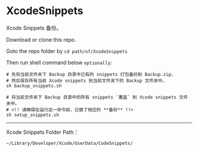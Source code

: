 # XcodeSnippets

Xcode Snippets 备份。

Download or clone this repo.

Goto the repo folder by `cd path/of/XcodeSnippets`

Then run shell command below `optionally`:

```shell
# 先将当前文件夹下 Backup 目录中已有的 snippets 打包备份到 Backup.zip，
# 然后保存所有当前 Xcode snippets 到当前文件夹下的 Backup 文件夹中。
sh backup_snippets.sh

# 将当前文件夹下 Backup 目录中的所有 snippets `覆盖` 到 Xcode snippets 文件夹中。
# <!! 请确保在运行这一命令前，已做了相应的 **备份** !!>
sh setup_snippets.sh
```

---

Xcode Snippets Folder Path：

```
~/Library/Developer/Xcode/UserData/CodeSnippets/
```


